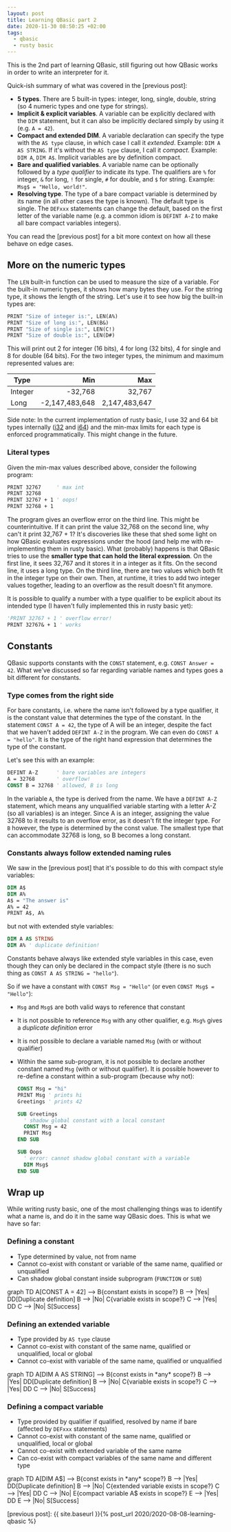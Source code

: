```yaml
---
layout: post
title: Learning QBasic part 2
date: 2020-11-30 08:50:25 +02:00
tags:
  - qbasic
  - rusty basic
---
```


This is the 2nd part of learning QBasic, still figuring out how QBasic works in
order to write an interpreter for it.

Quick-ish summary of what was covered in the [previous post]:

- **5 types**. There are 5 built-in types: integer, long, single, double, string
  (so 4 numeric types and one type for strings).
- **Implicit & explicit variables**. A variable can be explicitly declared with
  the `DIM` statement, but it can also be implicitly declared simply by using it
  (e.g. `A = 42`).
- **Compact and extended DIM**. A variable declaration can specify the type with
  the `AS type` clause, in which case I call it _extended_. Example:
  `DIM A AS STRING`. If it's without the `AS type` clause, I call it _compact_.
  Example: `DIM A`, `DIM A$`. Implicit variables are by definition compact.
- **Bare and qualified variables**. A variable name can be optionally followed
  by a _type qualifier_ to indicate its type. The qualifiers are `%` for
  integer, `&` for long, `!` for single, `#` for double, and `$` for string.
  Example: `Msg$ = "Hello, world!"`.
- **Resolving type**. The type of a bare compact variable is determined by its
  name (in all other cases the type is known). The default type is single. The
  `DEFxxx` statements can change the default, based on the first letter of the
  variable name (e.g. a common idiom is `DEFINT A-Z` to make all bare compact
  variables integers).

You can read the [previous post] for a bit more context on how all these behave
on edge cases.

## More on the numeric types

The `LEN` built-in function can be used to measure the size of a variable. For
the built-in numeric types, it shows how many bytes they use. For the string
type, it shows the length of the string. Let's use it to see how big the
built-in types are:

```vb
PRINT "Size of integer is:", LEN(A%)
PRINT "Size of long is:", LEN(B&)
PRINT "Size of single is:", LEN(C!)
PRINT "Size of double is:", LEN(D#)
```

This will print out 2 for integer (16 bits), 4 for long (32 bits), 4 for single
and 8 for double (64 bits). For the two integer types, the minimum and maximum
represented values are:

| Type    |            Min |           Max |
| ------- | -------------: | ------------: |
| Integer |        -32,768 |        32,767 |
| Long    | -2,147,483,648 | 2,147,483,647 |

Side note: In the current implementation of rusty basic, I use 32 and 64 bit
types internally ([i32](https://doc.rust-lang.org/std/primitive.i32.html) and
[i64](https://doc.rust-lang.org/std/primitive.i64.html)) and the min-max limits
for each type is enforced programmatically. This might change in the future.

### Literal types

Given the min-max values described above, consider the following program:

```vb
PRINT 32767     ' max int
PRINT 32768
PRINT 32767 + 1 ' oops!
PRINT 32768 + 1
```

The program gives an overflow error on the third line. This might be
counterintuitive. If it can print the value 32,768 on the second line, why can't
it print 32,767 + 1? It's discoveries like these that shed some light on how
QBasic evaluates expressions under the hood (and help me with re-implementing
them in rusty basic). What (probably) happens is that QBasic tries to use the
**smaller type that can hold the literal expression**. On the first line, it
sees 32,767 and it stores it in a integer as it fits. On the second line, it
uses a long type. On the third line, there are two values which both fit in the
integer type on their own. Then, at runtime, it tries to add two integer values
together, leading to an overflow as the result doesn't fit anymore.

It is possible to qualify a number with a type qualifier to be explicit about
its intended type (I haven't fully implemented this in rusty basic yet):

```vb
'PRINT 32767 + 1 ' overflow error!
PRINT 32767& + 1 ' works
```

## Constants

QBasic supports constants with the `CONST` statement, e.g. `CONST Answer = 42`.
What we've discussed so far regarding variable names and types goes a bit
different for constants.

### Type comes from the right side

For bare constants, i.e. where the name isn't followed by a type qualifier, it
is the constant value that determines the type of the constant. In the statement
`CONST A = 42`, the type of A will be an integer, despite the fact that we
haven't added `DEFINT A-Z` in the program. We can even do `CONST A = "hello"`.
It is the type of the right hand expression that determines the type of the
constant.

Let's see this with an example:

```vb
DEFINT A-Z      ' bare variables are integers
A = 32768       ' overflow!
CONST B = 32768 ' allowed, B is long
```

In the variable `A`, the type is derived from the name. We have a `DEFINT A-Z`
statement, which means any unqualified variable starting with a letter A-Z (so
all variables) is an integer. Since A is an integer, assigning the value 32768
to it results to an overflow error, as it doesn't fit the integer type. For `B`
however, the type is determined by the const value. The smallest type that can
accommodate 32768 is long, so B becomes a long constant.

### Constants always follow extended naming rules

We saw in the [previous post] that it's possible to do this with compact style
variables:

```vb
DIM A$
DIM A%
A$ = "The answer is"
A% = 42
PRINT A$, A%
```

but not with extended style variables:

```vb
DIM A AS STRING
DIM A% ' duplicate definition!
```

Constants behave always like extended style variables in this case, even though
they can only be declared in the compact style (there is no such thing as
`CONST A AS STRING = "hello"`).

So if we have a constant with `CONST Msg = "Hello"` (or even
`CONST Msg$ = "Hello"`):

- `Msg` and `Msg$` are both valid ways to reference that constant
- It is not possible to reference `Msg` with any other qualifier, e.g. `Msg%`
  gives a _duplicate definition_ error
- It is not possible to declare a variable named `Msg` (with or without
  qualifier)
- Within the same sub-program, it is not possible to declare another constant
  named `Msg` (with or without qualifier). It is possible however to re-define a
  constant within a sub-program (because why not):

  ```vb
  CONST Msg = "hi"
  PRINT Msg ' prints hi
  Greetings ' prints 42

  SUB Greetings
    ' shadow global constant with a local constant
    CONST Msg = 42
    PRINT Msg
  END SUB

  SUB Oops
    ' error: cannot shadow global constant with a variable
    DIM Msg$
  END SUB
  ```

## Wrap up

While writing rusty basic, one of the most challenging things was to identify
what a name is, and do it in the same way QBasic does. This is what we have so far:

### Defining a constant

- Type determined by value, not from name
- Cannot co-exist with constant or variable of the same name, qualified or unqualified
- Can shadow global constant inside subprogram (`FUNCTION` or `SUB`)

<div class="mermaid">
graph TD
A[CONST A = 42] --> B{constant exists in scope?}
B --> |Yes| DD[Duplicate definition]
B --> |No| C{variable exists in scope?}
C --> |Yes| DD
C --> |No| S[Success]
</div>

### Defining an extended variable

- Type provided by `AS type` clause
- Cannot co-exist with constant of the same name, qualified or unqualified, local or global
- Cannot co-exist with variable of the same name, qualified or unqualified

<div class="mermaid">
graph TD
A[DIM A AS STRING] --> B{const exists in *any* scope?}
B --> |Yes| DD[Duplicate definition]
B --> |No| C{variable exists in scope?}
C --> |Yes| DD
C --> |No| S[Success]
</div>

### Defining a compact variable

- Type provided by qualifier if qualified, resolved by name if bare (affected by `DEFxxx` statements)
- Cannot co-exist with constant of the same name, qualified or unqualified, local or global
- Cannot co-exist with extended variable of the same name
- Can co-exist with compact variables of the same name and different type

<div class="mermaid">
graph TD
A[DIM A$] --> B{const exists in *any* scope?}
B --> |Yes| DD[Duplicate definition]
B --> |No| C{extended variable exists in scope?}
C --> |Yes| DD
C --> |No| E{compact variable A$ exists in scope?}
E --> |Yes| DD
E --> |No| S[Success]
</div>


[previous post]: {{ site.baseurl }}{% post_url 2020/2020-08-08-learning-qbasic %}
